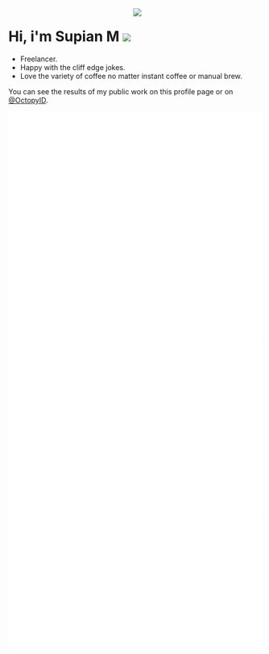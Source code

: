 <div align="left">
  <a href="https://api.daily.dev/get?r=SupianIDz" target="_blank">
    <img
      width="256"
      align="right"
      src="https://raw.githubusercontent.com/SupianIDz/SupianIDz/devcard/devcard.svg"
    />
  </a>
</div>

# Hi, i'm Supian M <img src="https://media.giphy.com/media/mGcNjsfWAjY5AEZNw6/giphy.gif" width="50">


- Freelancer.
- Happy with the cliff edge jokes.
- Love the variety of coffee no matter instant coffee or manual brew.

You can see the results of my public work on this profile page or on [@OctopyID](https://github.com/OctopyID).

![Metrics](https://raw.githubusercontent.com/SupianIDz/SupianIDz/metrics/metrics.svg)
![Notable Contributions](https://raw.githubusercontent.com/SupianIDz/SupianIDz/metrics/notable.svg)
![Achievements](https://raw.githubusercontent.com/SupianIDz/SupianIDz/metrics/achievements.svg)
